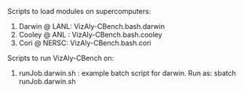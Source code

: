 Scripts to load modules on supercomputers:
1. Darwin @ LANL: VizAly-CBench.bash.darwin 
2. Cooley @ ANL : VizAly-CBench.bash.cooley
3. Cori @ NERSC: VizAly-CBench.bash.cori

Scripts to run VizAly-CBench on:
1. runJob.darwin.sh : example batch script for darwin. Run as: sbatch runJob.darwin.sh